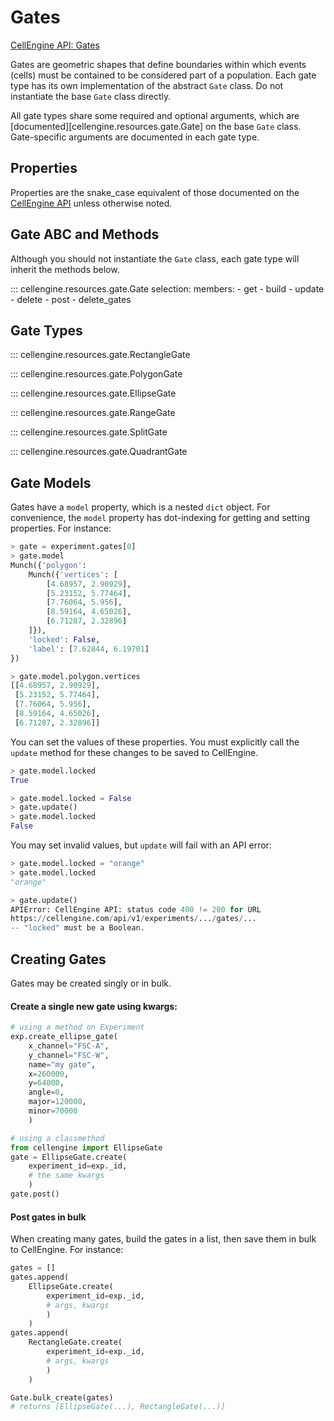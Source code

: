 # Gates

[CellEngine API: Gates](https://docs.cellengine.com/api/#gates)

Gates are geometric shapes that define boundaries within which events (cells)
must be contained to be considered part of a population. Each gate type has its
own implementation of the abstract ``Gate`` class. Do not instantiate the base
``Gate`` class directly.

All gate types share some required and optional arguments,
which are [documented][cellengine.resources.gate.Gate] on the base ``Gate``
class. Gate-specific arguments are documented in each gate type.

## Properties
Properties are the snake_case equivalent of those documented on the
[CellEngine API](https://docs.cellengine.com/api/#gates) unless otherwise noted.

## Gate ABC and Methods

Although you should not instantiate the `Gate` class, each gate type will
inherit the methods below.

::: cellengine.resources.gate.Gate
    selection:
      members:
        - get
        - build
        - update
        - delete
        - post
        - delete_gates

## Gate Types

::: cellengine.resources.gate.RectangleGate

::: cellengine.resources.gate.PolygonGate

::: cellengine.resources.gate.EllipseGate

::: cellengine.resources.gate.RangeGate

::: cellengine.resources.gate.SplitGate

::: cellengine.resources.gate.QuadrantGate

## Gate Models

Gates have a `model` property, which is a nested `dict` object. For
convenience, the `model` property has dot-indexing for getting and setting
properties. For instance:

```python
> gate = experiment.gates[0]
> gate.model
Munch({'polygon':
    Munch({'vertices': [
        [4.68957, 2.90929],
        [5.23152, 5.77464],
        [7.76064, 5.956],
        [8.59164, 4.65026],
        [6.71287, 2.32896]
    ]}),
    'locked': False,
    'label': [7.62844, 6.19701]
})

> gate.model.polygon.vertices
[[4.68957, 2.90929],
 [5.23152, 5.77464],
 [7.76064, 5.956],
 [8.59164, 4.65026],
 [6.71287, 2.32896]]
```

You can set the values of these properties. You must explicitly call the
`update` method for these changes to be saved to CellEngine.
```python
> gate.model.locked
True

> gate.model.locked = False
> gate.update()
> gate.model.locked
False
```

You may set invalid values, but `update` will fail with an API error:
```python
> gate.model.locked = "orange"
> gate.model.locked
"orange"

> gate.update()
APIError: CellEngine API: status code 400 != 200 for URL
https://cellengine.com/api/v1/experiments/.../gates/...
-- "locked" must be a Boolean.
```

## Creating Gates
Gates may be created singly or in bulk.

#### Create a single new gate using kwargs:
```python
# using a method on Experiment
exp.create_ellipse_gate(
    x_channel="FSC-A",
    y_channel="FSC-W",
    name="my gate",
    x=260000,
    y=64000,
    angle=0,
    major=120000,
    minor=70000
    )

# using a classmethod
from cellengine import EllipseGate
gate = EllipseGate.create(
    experiment_id=exp._id,
    # the same kwargs
    )
gate.post()
```

#### Post gates in bulk

When creating many gates, build the gates in a list, then save them in bulk to CellEngine. For instance:
```python
gates = []
gates.append(
    EllipseGate.create(
        experiment_id=exp._id,
        # args, kwargs
        )
    )
gates.append(
    RectangleGate.create(
        experiment_id=exp._id,
        # args, kwargs
        )
    )

Gate.bulk_create(gates)
# returns [EllipseGate(...), RectangleGate(...)]
```
